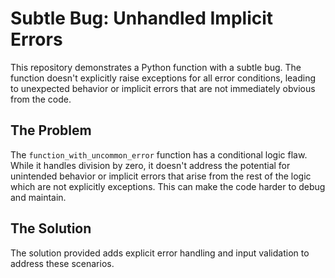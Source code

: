 # Subtle Bug: Unhandled Implicit Errors

This repository demonstrates a Python function with a subtle bug. The function doesn't explicitly raise exceptions for all error conditions, leading to unexpected behavior or implicit errors that are not immediately obvious from the code. 

## The Problem
The `function_with_uncommon_error` function has a conditional logic flaw.  While it handles division by zero, it doesn't address the potential for unintended behavior or implicit errors that arise from the rest of the logic which are not explicitly exceptions. This can make the code harder to debug and maintain. 

## The Solution
The solution provided adds explicit error handling and input validation to address these scenarios. 
